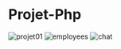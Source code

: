 # Projet-Php
![projet01](https://github.com/user-attachments/assets/caabc6b5-e8b5-43cd-a6c6-a5d76e635366)
![employees](https://github.com/user-attachments/assets/d196e941-798e-4162-ad3b-d021c834dc41)
![chat](https://github.com/user-attachments/assets/51494a9f-9a12-40e1-8033-2fec98ecd3ae)
